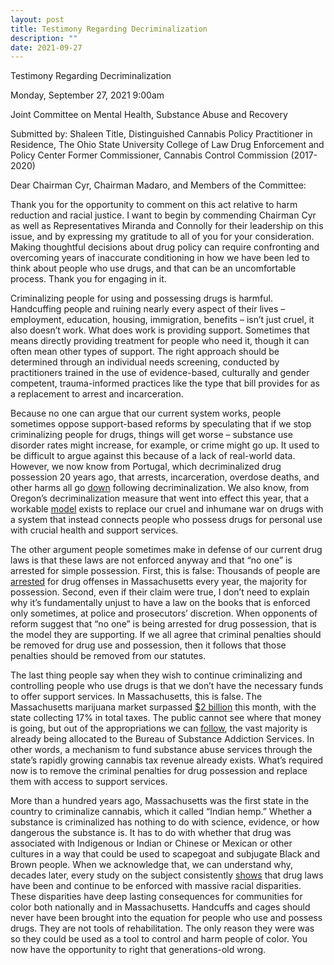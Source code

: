 ```yaml
---
layout: post
title: Testimony Regarding Decriminalization
description: ""
date: 2021-09-27
---
```


Testimony Regarding Decriminalization

Monday, September 27, 2021 9:00am

Joint Committee on Mental Health, Substance Abuse and Recovery

Submitted by:
Shaleen Title, Distinguished Cannabis Policy Practitioner in Residence, The Ohio State University College of Law Drug Enforcement and Policy Center Former Commissioner, Cannabis Control Commission (2017-2020)

Dear Chairman Cyr, Chairman Madaro, and Members of the Committee:

Thank you for the opportunity to comment on this act relative to harm reduction and racial justice. I want to begin by commending Chairman Cyr as well as Representatives Miranda and Connolly for their leadership on this issue, and by expressing my gratitude to all of you for your consideration. Making thoughtful decisions about drug policy can require confronting and overcoming years of inaccurate conditioning in how we have been led to think about people who use drugs, and that can be an uncomfortable process. Thank you for engaging in it.

Criminalizing people for using and possessing drugs is harmful. Handcuffing people and ruining nearly every aspect of their lives – employment, education, housing, immigration, benefits – isn’t just cruel, it also doesn’t work. What does work is providing support. Sometimes that means directly providing treatment for people who need it, though it can often mean other types of support. The right approach should be determined through an individual needs screening, conducted by practitioners trained in the use of evidence-based, culturally and gender competent, trauma-informed practices like the type that bill provides for as a replacement to arrest and incarceration.

Because no one can argue that our current system works, people sometimes oppose support-based reforms by speculating that if we stop criminalizing people for drugs, things will get worse – substance use disorder rates might increase, for example, or crime might go up. It used to be difficult to argue against this because of a lack of real-world data. However, we now know from Portugal, which decriminalized drug possession 20 years ago, that arrests, incarceration, overdose deaths, and other harms all go [down](https://transformdrugs.org/blog/drug-decriminalisation-in-portugal-setting-the-record-straight) following decriminalization. We also know, from Oregon’s decriminalization measure that went into effect this year, that a workable [model](https://www.oregon.gov/OHA/HSD/AMH/Pages/Measure110.aspx) exists to replace our cruel and inhumane war on drugs with a system that instead connects people who possess drugs for personal use with crucial health and support services.

The other argument people sometimes make in defense of our current drug laws is that these laws are not enforced anyway and that “no one” is arrested for simple possession. First, this is false: Thousands of people are [arrested](https://masscrime.chs.state.ma.us/tops/report/drugs-dui/massachusetts/2020) for drug offenses in Massachusetts every year, the majority for possession. Second, even if their claim were true, I don’t need to explain why it’s fundamentally unjust to have a law on the books that is enforced only sometimes, at police and prosecutors’ discretion. When opponents of reform suggest that “no one” is being arrested for drug possession, that is the model they are supporting. If we all agree that criminal penalties should be removed for drug use and possession, then it follows that those penalties should be removed from our statutes.

The last thing people say when they wish to continue criminalizing and controlling people who use drugs is that we don’t have the necessary funds to offer support services. In Massachusetts, this is false. The Massachusetts marijuana market surpassed [$2 billion](https://masscannabiscontrol.com/2021/09/massachusetts-marijuana-establishments-surpass-2-billion-in-gross-sales/) this month, with the state collecting 17% in total taxes. The public cannot see where that money is going, but out of the appropriations we can [follow](https://www.masslive.com/marijuana/2020/08/heres-where-marijuana-tax-revenue-has-gone-in-massachusetts.html), the vast majority is already being allocated to the Bureau of Substance Addiction Services. In other words, a mechanism to fund substance abuse services through the state’s rapidly growing cannabis tax revenue already exists. What’s required now is to remove the criminal penalties for drug possession and replace them with access to support services.

More than a hundred years ago, Massachusetts was the first state in the country to criminalize cannabis, which it called “Indian hemp.” Whether a substance is criminalized has nothing to do with science, evidence, or how dangerous the substance is. It has to do with whether that drug was associated with Indigenous or Indian or Chinese or Mexican or other cultures in a way that could be used to scapegoat and subjugate Black and Brown people. When we acknowledge that, we can understand why, decades later, every study on the subject consistently [shows](https://masscannabiscontrol.com/document/a-baseline-review-and-assessment-of-cannabis-use-and-public-safety-2/) that drug laws have been and continue to be enforced with massive racial disparities. These disparities have deep lasting consequences for communities for color both nationally and in Massachusetts. Handcuffs and cages should never have been brought into the equation for people who use and possess drugs. They are not tools of rehabilitation. The only reason they were was so they could be used as a tool to control and harm people of color. You now have the opportunity to right that generations-old wrong.
